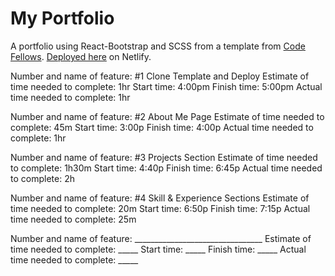 # My Portfolio

A portfolio using React-Bootstrap and SCSS from a template from [Code Fellows](https://github.com/codefellows/). [Deployed here](https://andrew-enyeart-portfolio.netlify.app) on Netlify.


Number and name of feature: #1 Clone Template and Deploy
Estimate of time needed to complete: 1hr
Start time: 4:00pm
Finish time: 5:00pm
Actual time needed to complete: 1hr

Number and name of feature: #2 About Me Page
Estimate of time needed to complete: 45m
Start time: 3:00p
Finish time: 4:00p
Actual time needed to complete: 1hr

Number and name of feature: #3 Projects Section
Estimate of time needed to complete: 1h30m
Start time: 4:40p
Finish time: 6:45p
Actual time needed to complete: 2h

Number and name of feature: #4 Skill & Experience Sections
Estimate of time needed to complete: 20m
Start time: 6:50p
Finish time: 7:15p
Actual time needed to complete: 25m

Number and name of feature: ________________________________
Estimate of time needed to complete: _____
Start time: _____
Finish time: _____
Actual time needed to complete: _____




